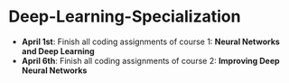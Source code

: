 # Deep-Learning-Specialization
- **April 1st**: Finish all coding assignments of course 1: **Neural Networks and Deep Learning**
- **April 6th**: Finish all coding assignments of course 2: **Improving Deep Neural Networks**

